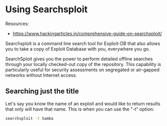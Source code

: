 # Using Searchsploit

Resources: 
- https://www.hackingarticles.in/comprehensive-guide-on-searchsploit/

Searchsploit is a command line search tool for Exploit-DB that also allows you to take a copy of Exploit Database with you, everywhere you go.

SearchSploit gives you the power to perform detailed offline searches through your locally checked-out copy of the repository. This capability is particularly useful for security assessments on segregated or air-gapped networks without Internet access.

## Searching just the title

Let's say you know the name of an exploit and would like to return results that only will have that name. This is when you can use the "-t" option:

```bash
searchsploit -t Samba
```